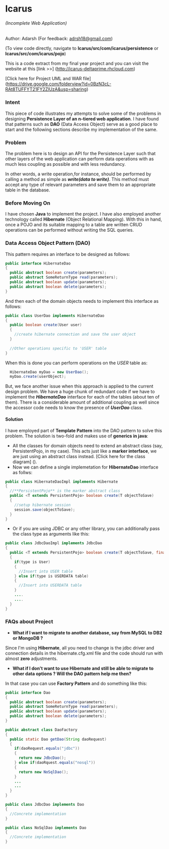 # Icarus
###### (Incomplete Web Application)
Author: Adarsh (For feedback: adrsh18@gmail.com)

(To view code directly, navigate to **Icarus/src/com/icarus/persistence** or **Icarus/src/com/icarus/pojo**)

This is a code extract from my final year project and you can visit the website at this [link >>] (http://icarus-deltaprime.rhcloud.com)

[Click here for Project UML and WAR file] (https://drive.google.com/folderview?id=0BzN3cL-RAt8TUFFYT21FY2ZlUzA&usp=sharing)
### Intent

This piece of code illustrates my attempts to solve some of the problems in designing **Persistence Layer of an n-tiered web application**. I have found that patterns such as **DAO** (Data Access Object) serve as a good place to start and the following sections describe my implementation of the same.

### Problem

The problem here is to design an API for the Persistence Layer such that other layers of the web application can perform data operations with as much less coupling as possible and with less redundancy.

In other words, a write operation,for instance, should be performed by calling a method as simple as **_write(data to write)_**. This method must accept any type of relevant parameters and save them to an appropriate table in the database.

### Before Moving On

I have chosen **Java** to implement the project. I have also employed another technology called **Hibernate** (Object Relational Mapping). With this in hand, once a POJO and its suitable mapping to a table are written CRUD operations can be performed without writing the SQL queries.

### Data Access Object Pattern (DAO)

This pattern requires an interface to be designed as follows:
```java
public interface HibernateDao
{
  public abstract boolean create(parameters);
  public abstract SomeReturnType read(parameters);
  public abstract boolean update(parameters);
  public abstract boolean delete(parameters);
}
```
And then each of the domain objects needs to  implement this interface as follows:
```java
public class UserDao implements HibernateDao
{
  public boolean create(User user)
  {
    //create hibernate connection and save the user object
  }
  
  //Other operations specific to 'USER' table
}
```
When this is done you can perform operations on the *USER* table as:
```java
  HibernateDao myDao = new UserDao();
  myDao.create(userObject);
```

But, we face another issue when this approach is applied to the current design problem. We have a huge chunk of redundant code if we have to implement the **_HibernateDao_** interface for each of the tables (about ten of them). There is a considerable amount of additional coupling as well since the accessor code needs to know the presence of **_UserDao_** class.

#### Solution
I have employed part of **Template Pattern** into the DAO pattern to solve this problem. The solution is two-fold and makes use of **generics in java**:
* All the classes for domain objects need to extend an abstract class (say, PersistentPojo, in my case). This acts just like a **marker interface**, we are just using an abstract class instead. [Click here for the class diagram] ().
* Now we can define a single implemetation for **HibernateDao** interface as follws: 
```java 
public class HibernateDaoImpl implements Hibernate
{
  //**PersistentPojo** is the marker abstract class
  public <T extends PersistentPojo> boolean create(T objectToSave)
  {
    //setup hibernate session
    session.save(objectToSave);
  }
}
```
* Or if you are using JDBC or any other library, you can additionally pass the class type as arguments like this:
```java
public class JdbcDaoImpl implements JdbcDao
{
  public <T extends PersistentPojo> boolean create(T objectToSave, final Class<T> type)
  {
    if(type is User)
    {
      //Insert into USER table
    } else if(type is USERDATA table)
    {
      //Insert into USERDATA table
    }
    ....
    ....
  }
}
```
### FAQs about Project
* **What if I want to migrate to another database, say from MySQL to DB2 or MongoDB ?**

Since I'm using **Hibernate**, all you need to change is the jdbc driver and connection details in the hibernate.cfg.xml file and the code should run with almost **zero** adjustments.

* **What if I don't want to use Hibernate and still be able to migrate to other data options ? Will the DAO pattern help me then?**

In that case you can use **Factory Pattern** and do something like this:
```java
public interface Dao
{
  public abstract boolean create(parameters);
  public abstract SomeReturnType read(parameters);
  public abstract boolean update(parameters);
  public abstract boolean delete(parameters);
}
```
```java
public abstract class DaoFactory
{
  public static Dao getDao(String daoRequest)
  {
    if(daoRequest.equals("jdbc"))
    {
      return new JdbcDao();
    } else if(daoRquest.equals("nosql"))
    {
      return new NoSqlDao();
    } 
    ...
    ...
  }
}

public class JdbcDao implements Dao 
{
  //Concrete implementation
}

public class NoSqlDao implements Dao 
{
  //Concrete implementation
}
```
